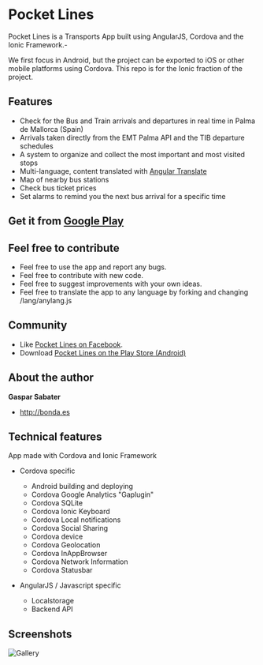 Pocket Lines
============

Pocket Lines is a Transports App built using AngularJS, Cordova and the Ionic Framework.-

We first focus in Android, but the project can be exported to iOS or other mobile platforms using Cordova. This repo is for the Ionic fraction of the project.

## Features
* Check for the Bus and Train arrivals and departures in real time in Palma de Mallorca (Spain)
* Arrivals taken directly from the EMT Palma API and the TIB departure schedules
* A system to organize and collect the most important and most visited stops
* Multi-language, content translated with [Angular Translate](https://github.com/angular-translate/angular-translate)
* Map of nearby bus stations
* Check bus ticket prices
* Set alarms to remind you the next bus arrival for a specific time

## Get it from [Google Play](https://play.google.com/store/apps/details?id=es.bonda.pocketlines)

## Feel free to contribute

* Feel free to use the app and report any bugs.
* Feel free to contribute with new code.
* Feel free to suggest improvements with your own ideas.
* Feel free to translate the app to any language by forking and changing /lang/anylang.js

## Community
* Like [Pocket Lines on Facebook](https://www.facebook.com/PocketLines).
* Download [Pocket Lines on the Play Store (Android)](https://play.google.com/store/apps/details?id=es.bonda.pocketlines)

## About the author

**Gaspar Sabater**
+ <http://bonda.es>

## Technical features

App made with Cordova and Ionic Framework

* Cordova specific
	* Android building and deploying
	* Cordova Google Analytics "Gaplugin"
	* Cordova SQLite
	* Cordova Ionic Keyboard
	* Cordova Local notifications
	* Cordova Social Sharing
	* Cordova device
	* Cordova Geolocation
	* Cordova InAppBrowser
	* Cordova Network Information
	* Cordova Statusbar

* AngularJS / Javascript specific
	* Localstorage
	* Backend API

## Screenshots
![Gallery](https://fbcdn-sphotos-e-a.akamaihd.net/hphotos-ak-xpf1/v/t1.0-9/1546395_10152718539273164_1218720485955718359_n.jpg)